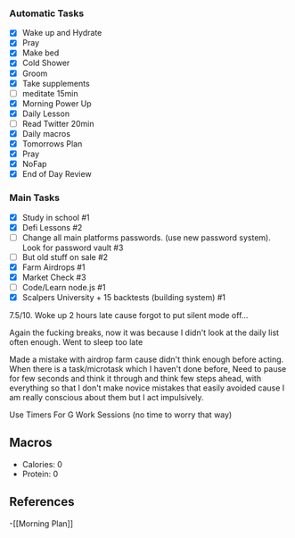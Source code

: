 ### Automatic Tasks
- [x] Wake up and Hydrate
- [x] Pray
- [x] Make bed
- [x] Cold Shower
- [x] Groom
- [x] Take supplements
- [ ] meditate 15min
- [x] Morning Power Up 
- [x] Daily Lesson
- [ ] Read Twitter 20min 
- [x] Daily macros
- [x] Tomorrows Plan
- [x] Pray
- [x] NoFap
- [x] End of Day Review
### Main Tasks
- [x] Study in school #1
- [x] Defi Lessons #2
- [ ] Change all main platforms passwords. (use new password system). Look for password vault #3
- [ ] But old stuff on sale #2
- [x] Farm Airdrops #1
- [x] Market Check #3 
- [ ] Code/Learn node.js #1
- [x] Scalpers University + 15 backtests (building  system) #1

7.5/10.  Woke up 2 hours late cause forgot to put silent mode off...

Again the fucking breaks, now it was because I didn't look at the daily list often enough. Went to sleep too late

Made a mistake with airdrop farm cause didn't think enough before acting. When there is a task/microtask which I haven't done before, Need to pause for few seconds and think it through and think few steps ahead, with everything so that I don't make novice mistakes that easily avoided cause I am really conscious about them but I act impulsively.

Use Timers For G Work Sessions (no time to worry that way)
## Macros

- Calories: 0
- Protein: 0
## References
<!-- Links to pages not referenced in the content -->
-[[Morning Plan]]
